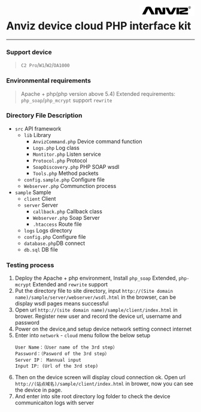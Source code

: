 <img src="logo.png" style="height:30px;" align="right" />

# Anviz device cloud PHP interface kit

------------

### Support device
> `C2 Pro`/`W1`/`W2`/`OA1000`

### Environmental requirements
> Apache + php(php version above 5.4)
> Extended requirements: `php_soap`/`php_mcrypt`
> support `rewrite`

### Directory File Description
* `src`             API framework
    * `lib`             Library
        * `AnvizCommand.php`    Device command function
        * `Logs.php`            Log class
        * `Montitor.php`        Listen service
        * `Protocol.php`        Protocol
        * `SoapDiscovery.php`   PHP SOAP wsdl
        * `Tools.php`           Method packets
    * `config.sample.php`          Configure file
    * `Webserver.php`       Communction process
* `sample`          Sample
    * `client`      Client
    * `server`      Server
        * `callback.php`    Callback class
        * `Webserver.php`   Soap Server
        * `.htaccess`       Route file
    * `logs`        Logs directory
    * `config.php`  Configure file
    * `database.php`DB connect
    * `db.sql`      DB file

### Testing process
1. Deploy the Apache + php environment, Install `php_soap` Extended, `php-mcrypt` Extended and `rewrite` support
2. Put the directory file to site directory, input `http://(Site domain name)/sample/server/webserver/wsdl.html` in the browser, can be display wsdl pages means successful
3. Open url `http://(site domain name)/sample/client/index.html` in brower. Register new user and record the device url, username and password
3. Power on the device,and setup device network setting connect internet
4. Enter into `network` - `cloud` menu follow the below setup
    ```
    User Name：（User name of the 3rd step）
    Password：（Pasword of the 3rd step）
    Server IP： Mannual input
    Input IP: (Url of the 3rd step)
    ```
5. Then on the device screen will display cloud connection ok. Open url `http://(站点域名)/sample/client/index.html` in brower, now you can see the device in page.
6. And enter into site root directory log folder to check the device communicaiton logs with server
